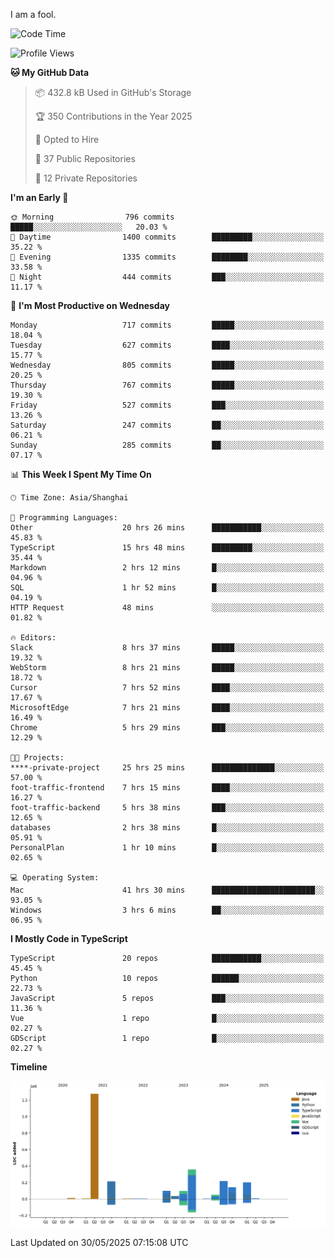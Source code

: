 I am a fool.

<!--START_SECTION:waka-->
![Code Time](http://img.shields.io/badge/Code%20Time-3%2C100%20hrs%208%20mins-blue)

![Profile Views](http://img.shields.io/badge/Profile%20Views-4-blue)

**🐱 My GitHub Data** 

> 📦 432.8 kB Used in GitHub's Storage 
 > 
> 🏆 350 Contributions in the Year 2025
 > 
> 💼 Opted to Hire
 > 
> 📜 37 Public Repositories 
 > 
> 🔑 12 Private Repositories 
 > 
**I'm an Early 🐤** 

```text
🌞 Morning                796 commits         █████░░░░░░░░░░░░░░░░░░░░   20.03 % 
🌆 Daytime                1400 commits        █████████░░░░░░░░░░░░░░░░   35.22 % 
🌃 Evening                1335 commits        ████████░░░░░░░░░░░░░░░░░   33.58 % 
🌙 Night                  444 commits         ███░░░░░░░░░░░░░░░░░░░░░░   11.17 % 
```
📅 **I'm Most Productive on Wednesday** 

```text
Monday                   717 commits         █████░░░░░░░░░░░░░░░░░░░░   18.04 % 
Tuesday                  627 commits         ████░░░░░░░░░░░░░░░░░░░░░   15.77 % 
Wednesday                805 commits         █████░░░░░░░░░░░░░░░░░░░░   20.25 % 
Thursday                 767 commits         █████░░░░░░░░░░░░░░░░░░░░   19.30 % 
Friday                   527 commits         ███░░░░░░░░░░░░░░░░░░░░░░   13.26 % 
Saturday                 247 commits         ██░░░░░░░░░░░░░░░░░░░░░░░   06.21 % 
Sunday                   285 commits         ██░░░░░░░░░░░░░░░░░░░░░░░   07.17 % 
```


📊 **This Week I Spent My Time On** 

```text
🕑︎ Time Zone: Asia/Shanghai

💬 Programming Languages: 
Other                    20 hrs 26 mins      ███████████░░░░░░░░░░░░░░   45.83 % 
TypeScript               15 hrs 48 mins      █████████░░░░░░░░░░░░░░░░   35.44 % 
Markdown                 2 hrs 12 mins       █░░░░░░░░░░░░░░░░░░░░░░░░   04.96 % 
SQL                      1 hr 52 mins        █░░░░░░░░░░░░░░░░░░░░░░░░   04.19 % 
HTTP Request             48 mins             ░░░░░░░░░░░░░░░░░░░░░░░░░   01.82 % 

🔥 Editors: 
Slack                    8 hrs 37 mins       █████░░░░░░░░░░░░░░░░░░░░   19.32 % 
WebStorm                 8 hrs 21 mins       █████░░░░░░░░░░░░░░░░░░░░   18.72 % 
Cursor                   7 hrs 52 mins       ████░░░░░░░░░░░░░░░░░░░░░   17.67 % 
MicrosoftEdge            7 hrs 21 mins       ████░░░░░░░░░░░░░░░░░░░░░   16.49 % 
Chrome                   5 hrs 29 mins       ███░░░░░░░░░░░░░░░░░░░░░░   12.29 % 

🐱‍💻 Projects: 
****-private-project     25 hrs 25 mins      ██████████████░░░░░░░░░░░   57.00 % 
foot-traffic-frontend    7 hrs 15 mins       ████░░░░░░░░░░░░░░░░░░░░░   16.27 % 
foot-traffic-backend     5 hrs 38 mins       ███░░░░░░░░░░░░░░░░░░░░░░   12.65 % 
databases                2 hrs 38 mins       █░░░░░░░░░░░░░░░░░░░░░░░░   05.91 % 
PersonalPlan             1 hr 10 mins        █░░░░░░░░░░░░░░░░░░░░░░░░   02.65 % 

💻 Operating System: 
Mac                      41 hrs 30 mins      ███████████████████████░░   93.05 % 
Windows                  3 hrs 6 mins        ██░░░░░░░░░░░░░░░░░░░░░░░   06.95 % 
```

**I Mostly Code in TypeScript** 

```text
TypeScript               20 repos            ███████████░░░░░░░░░░░░░░   45.45 % 
Python                   10 repos            ██████░░░░░░░░░░░░░░░░░░░   22.73 % 
JavaScript               5 repos             ███░░░░░░░░░░░░░░░░░░░░░░   11.36 % 
Vue                      1 repo              █░░░░░░░░░░░░░░░░░░░░░░░░   02.27 % 
GDScript                 1 repo              █░░░░░░░░░░░░░░░░░░░░░░░░   02.27 % 
```



**Timeline**

![Lines of Code chart](https://raw.githubusercontent.com/VeejaLiu/VeejaLiu/master/assets/bar_graph.png)


 Last Updated on 30/05/2025 07:15:08 UTC
<!--END_SECTION:waka-->
